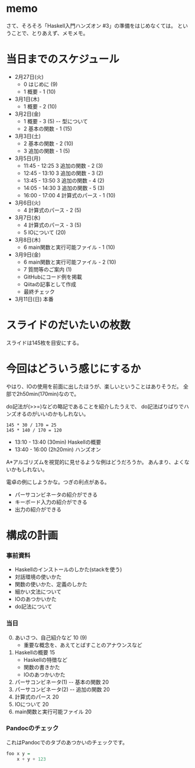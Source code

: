 memo
====

さて、そろそろ「Haskell入門ハンズオン #3」の準備をはじめなくては。
ということで、とりあえず、メモメモ。

当日までのスケジュール
======================

* 2月27日(火)
	+ 0 はじめに (9)
	+ 1 概要 - 1 (10)
* 3月1日(木)
	+ 1 概要 - 2 (10)
* 3月2日(金)
	+ 1 概要 - 3 (5) -- 型について
	+ 2 基本の関数 - 1 (15)
* 3月3日(土)
	+ 2 基本の関数 - 2 (10)
	+ 3 追加の関数 - 1 (5)
* 3月5日(月)
	+ 11:45 - 12:25 3 追加の関数 - 2 (3)
	+ 12:45 - 13:10 3 追加の関数 - 3 (2)
	+ 13:45 - 13:50 3 追加の関数 - 4 (2)
	+ 14:05 - 14:30 3 追加の関数 - 5 (3)
	+ 16:00 - 17:00 4 計算式のパース - 1 (10)
* 3月6日(火)
	+ 4 計算式のパース - 2 (5)
* 3月7日(水)
	+ 4 計算式のパース - 3 (5)
	+ 5 IOについて (20)
* 3月8日(木)
	+ 6 main関数と実行可能ファイル - 1 (10)
* 3月9日(金)
	+ 6 main関数と実行可能ファイル - 2 (10)
	+ 7 質問等のご案内 (1)
	+ GitHubにコード例を掲載
	+ Qiitaの記事として作成
	+ 最終チェック
* 3月11日(日) 本番

スライドのだいたいの枚数
========================

スライドは145枚を目安にする。

今回はどういう感じにするか
==========================

やはり、IOの使用を前面に出したほうが、楽しいということはありそうだ。
全部で2h50min(170min)なので。

do記法が(>>=)などの略記であることを紹介したうえで、
do記法ばりばりでハンズオるのがいいのかもしれない。

	145 * 30 / 170 = 25
	145 * 140 / 170 = 120

* 13:10 - 13:40 (30min) Haskellの概要
* 13:40 - 16:00 (2h20min) ハンズオン

A\*アルゴリズムを視覚的に見せるような例はどうだろうか。
あんまり、よくないかもしれない。

電卓の例にしようかな。つぎの利点がある。

* パーサコンビネータの紹介ができる
* キーボード入力の紹介ができる
* 出力の紹介ができる

構成の計画
==========

### 事前資料

* Haskellのインストールのしかた(stackを使う)
* 対話環境の使いかた
* 関数の使いかた、定義のしかた
* 細かい文法について
* IOのあつかいかた
* do記法について

### 当日

0. あいさつ、自己紹介など 10 (9)
	* 重要な概念を、あえてとばすことのアナウンスなど
1. Haskellの概要 15
	* Haskellの特徴など
	* 関数の書きかた
	* IOのあつかいかた
2. パーサコンビネータ(1) -- 基本の関数 20
3. パーサコンビネータ(2) -- 追加の関数 20
4. 計算式のパース 20
5. IOについて 20
6. main関数と実行可能ファイル 20

### Pandocのチェック

これはPandocでのタブのあつかいのチェックです。

```hs:foo.hs
foo x y =
	x + y + 123
```
